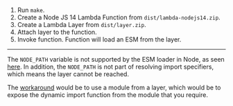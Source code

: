 1. Run `make`.
1. Create a Node JS 14 Lambda Function from `dist/lambda-nodejs14.zip`.
1. Create a Lambda Layer from `dist/layer.zip`.
1. Attach layer to the function.
1. Invoke function. Function will load an ESM from the layer.

---

The `NODE_PATH` variable is not supported by the ESM loader in Node, as seen [here](https://nodejs.org/docs/latest-v14.x/api/esm.html#esm_no_node_path). In addition, the `NODE_PATH` is not part of resolving import specifiers, which means the layer cannot be reached.

The [workaround](./user/index.js) would be to use a module from a layer, which would be to expose the dynamic import function from the module that you require.
